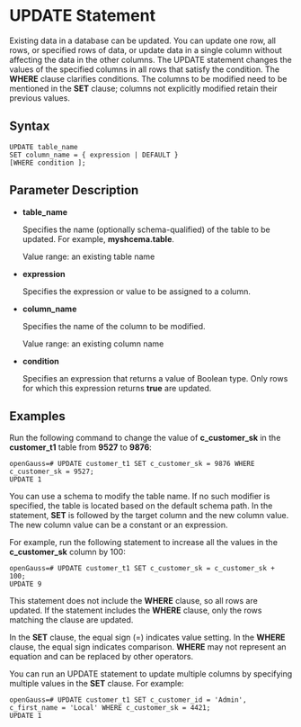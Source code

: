 # UPDATE Statement<a name="EN-US_TOPIC_0000001209981902"></a>

Existing data in a database can be updated. You can update one row, all rows, or specified rows of data, or update data in a single column without affecting the data in the other columns. The UPDATE statement changes the values of the specified columns in all rows that satisfy the condition. The  **WHERE**  clause clarifies conditions. The columns to be modified need to be mentioned in the  **SET**  clause; columns not explicitly modified retain their previous values.

## Syntax<a name="section169339391182"></a>

```
UPDATE table_name 
SET column_name = { expression | DEFAULT } 
[WHERE condition ];
```

## Parameter Description<a name="section24508283118"></a>

-   **table\_name**

    Specifies the name \(optionally schema-qualified\) of the table to be updated. For example,  **myshcema.table**.

    Value range: an existing table name

-   **expression**

    Specifies the expression or value to be assigned to a column.

-   **column\_name**

    Specifies the name of the column to be modified.

    Value range: an existing column name

-   **condition**

    Specifies an expression that returns a value of Boolean type. Only rows for which this expression returns  **true**  are updated.


## Examples<a name="section1401745151110"></a>

Run the following command to change the value of  **c\_customer\_sk**  in the  **customer\_t1**  table from  **9527**  to  **9876**:

```
openGauss=# UPDATE customer_t1 SET c_customer_sk = 9876 WHERE c_customer_sk = 9527;
UPDATE 1
```

You can use a schema to modify the table name. If no such modifier is specified, the table is located based on the default schema path. In the statement,  **SET**  is followed by the target column and the new column value. The new column value can be a constant or an expression.

For example, run the following statement to increase all the values in the  **c\_customer\_sk**  column by 100:

```
openGauss=# UPDATE customer_t1 SET c_customer_sk = c_customer_sk + 100;
UPDATE 9
```

This statement does not include the  **WHERE**  clause, so all rows are updated. If the statement includes the  **WHERE**  clause, only the rows matching the clause are updated.

In the  **SET**  clause, the equal sign \(=\) indicates value setting. In the  **WHERE**  clause, the equal sign indicates comparison.  **WHERE**  may not represent an equation and can be replaced by other operators.

You can run an UPDATE statement to update multiple columns by specifying multiple values in the  **SET**  clause. For example:

```
openGauss=# UPDATE customer_t1 SET c_customer_id = 'Admin', c_first_name = 'Local' WHERE c_customer_sk = 4421; 
UPDATE 1
```


